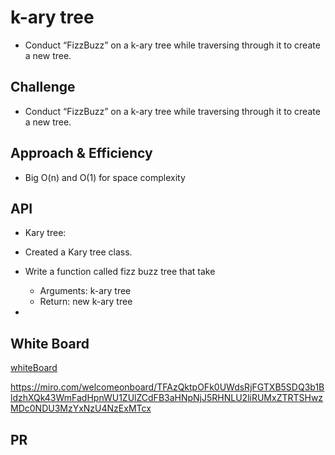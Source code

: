 # k-ary tree

- Conduct “FizzBuzz” on a k-ary tree while traversing through it to create a new tree.

## Challenge

- Conduct “FizzBuzz” on a k-ary tree while traversing through it to create a new tree.

## Approach & Efficiency

- Big O(n) and O(1) for space complexity


## API

- Kary tree:

- Created a Kary tree class.


- Write a function called fizz buzz tree that take
    - Arguments: k-ary tree
    - Return: new k-ary tree


-

## White Board

[whiteBoard](https://miro.com/welcomeonboard/TFAzQktpOFk0UWdsRjFGTXB5SDQ3b1BldzhXQk43WmFadHpnWU1ZUlZCdFB3aHNpNjJ5RHNLU2liRUMxZTRTSHwzMDc0NDU3MzYxNzU4NzExMTcx)

https://miro.com/welcomeonboard/TFAzQktpOFk0UWdsRjFGTXB5SDQ3b1BldzhXQk43WmFadHpnWU1ZUlZCdFB3aHNpNjJ5RHNLU2liRUMxZTRTSHwzMDc0NDU3MzYxNzU4NzExMTcx

## PR 


